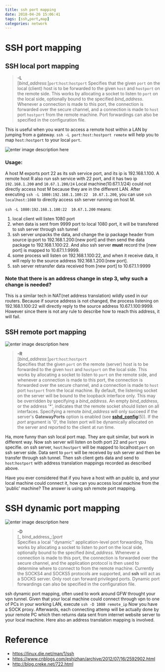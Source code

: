 ```yaml
---
title: ssh port mapping
date: 2018-04-26 15:06:41
tags: [ssh,port,map]
categories: network
---
```

# SSH port mapping
## SSH local port mapping
>**-L**  
[_bind_address_:]`port`:`host`:`hostport`
Specifies that the given `port` on the local (client) host is to be forwarded to the given `host` and `hostport` on the remote side. 
This works by allocating a socket to listen to `port` on the local side, optionally bound to the specified _bind_address_. Whenever a connection is made to this port, the connection is forwarded over the secure channel, and a connection is made to `host` port `hostport` from the remote machine. Port forwardings can also be specified in the configuration file. 
>
This is useful when you want to access a remote host within a LAN by jumping from a gateway.
`ssh -L port:host:hostport remote` will help you to map `host:hostport` to your local `port`. 
>


![enter image description here](https://github.com/losemyheaven/image-bank/raw/master/ssh/ssh-L.jpg)

### Usage:
A host M exports port 22 as its ssh service port, and its ip is 192.168.1.100.
A remote host R also run ssh service with 22 port, and it has two ip `192.168.1.200` and `10.67.1.200/24`
Local machine(10.67.1.1/24) could not directly access host M because they are in the different LAN.
After executing `ssh -L 1080:192.168.1.100:22  10.67.1.200`, you can use `ssh localhost:1080` to directly access ssh server running on host M.

<!--more--> 

 `ssh -L 1080:192.168.1.100:22  10.67.1.200` means:
 1. local client will listen 1080 port
 2. when data is sent from 9999 port to local 1080 port, it will be transfered to ssh server through ssh tunnel
 3. ssh server unpacks the data, and change the ip package header from source ip:port to 192.168.1.200:[new port] and then send the data package to 192.168.1.100:22. And also ssh server **must** record the [new port] is mapped to 10.67.1.1:9999. 
 4. some process will listen on 192.168.1.100:22, and when it receive data, it will reply to the source address 192.168.1.200:[new port].
 5. ssh server retransfer data received from [new port] to 10.67.1.1:9999
 
### Note that there is an address change in step 3, why such a change is needed? 
This is a similar tech in NAT(net address translation) wildly used in our routers. 
Because if source address is not changed, the process listening on 192.168.1.100:22 will directly reply to the source address 10.67.1.100:9999. However since there is not any rule to describe how to reach this address, it will fail.

## SSH remote port mapping
![enter image description here](https://github.com/losemyheaven/image-bank/raw/master/ssh/ssh-R.jpg)
>**-R**  
[_bind_address_:]`port`:`host`:`hostport`  
Specifies that the given `port` on the remote (server) host is to be forwarded to the given `host` and `hostport` on the local side. This works by allocating a socket to listen to  `port`  on the remote side, and whenever a connection is made to this port, the connection is forwarded over the secure channel, and a connection is made to  `host`  port  `hostport` from the local machine.
>By default, the listening socket on the server will be bound to the loopback interface only. This may be overridden by specifying a  _bind_address_. An empty  _bind_address_, or the address '*', indicates that the remote socket should listen on all interfaces. Specifying a remote  _bind_address_  will only succeed if the server's  **GatewayPorts**  option is enabled (see  **[sshd_config](https://linux.die.net/man/5/sshd_config)**(5)).
>If the  _port_  argument is '0', the listen port will be dynamically allocated on the server and reported to the client at run time.

Ha, more funny than ssh local port map.
They are quit similar, but work in different way.
Now ssh server will listen on both port 22 and `port` you specifie. on ssh server, `host`:`hostport` will be mapped to localhost:`port` on ssh server side.
Data sent to `port` will be received by ssh server and then be transfer through ssh tunnel. Then ssh client gets data and send to `host`:`hostport` with address translation mappings recorded as described above.

Have you ever considered that if you have a host with an public ip, and your local machine could connect it, how can you access local machine from the 'public' machine?
The answer is using ssh remote port mapping.

# SSH dynamic port mapping
![enter image description here](https://github.com/losemyheaven/image-bank/raw/master/ssh/ssh-D.jpg)
>**-D**  
[_ bind_address_:]_port_  
Specifies a local ''dynamic'' application-level port forwarding. This works by allocating a socket to listen to  _port_  on the local side, optionally bound to the specified  _bind_address_. Whenever a connection is made to this port, the connection is forwarded over the secure channel, and the application protocol is then used to determine where to connect to from the remote machine. Currently the SOCKS4 and SOCKS5 protocols are supported, and  **ssh**  will act as a SOCKS server. Only root can forward privileged ports. Dynamic port forwardings can also be specified in the configuration file.

ssh dynamic port mapping, often used to work around GFW throught your vpn tunnel.
Given that your local machine could connect through vpn to one of PCs in your working LAN, execute
```ssh -D 1080 remote_ip```
Now you have a SOCK proxy. Afterwards, each connecting attemp will be actually done by your remote PC which then returns data sent from internet website server to your local machine.
Here also an address translation mapping is involved.

# Reference
* https://linux.die.net/man/1/ssh
* https://www.cnblogs.com/eshizhan/archive/2012/07/16/2592902.html
* http://blog.creke.net/722.html

